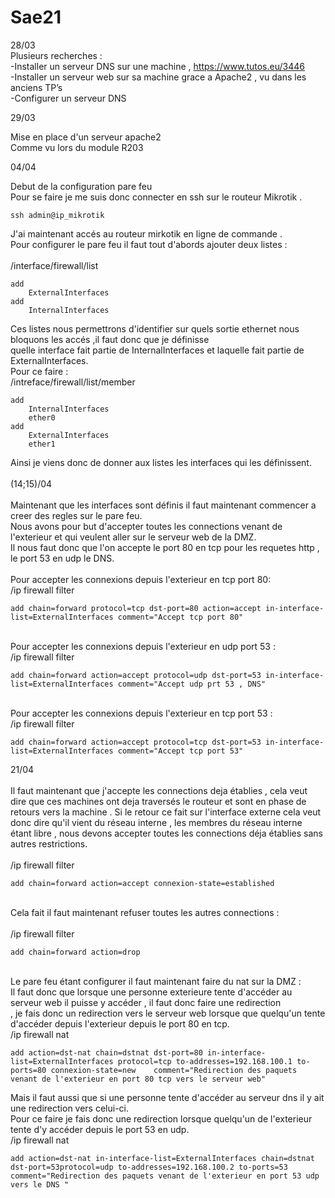 # Sae21
28/03</br>
Plusieurs recherches :</br>
	-Installer un serveur DNS sur une machine , https://www.tutos.eu/3446</br>
	-Installer un serveur web sur sa machine grace a Apache2 , vu dans les anciens TP’s</br>
	-Configurer un serveur DNS </br>


29/03</br>

Mise en place d'un serveur apache2</br>
Comme vu lors du module R203</br>

04/04</br>

Debut de la configuration pare feu</br>
Pour se faire je me suis donc connecter en ssh sur le routeur Mikrotik .</br>

	ssh admin@ip_mikrotik
	
J'ai maintenant accés au routeur mirkotik en ligne de commande .</br>
Pour configurer le pare feu il faut tout d'abords ajouter deux listes :</br>
</br>
/interface/firewall/list</br>

	add
		ExternalInterfaces
	add
		InternalInterfaces
		
Ces listes nous permettrons d'identifier sur quels sortie ethernet nous bloquons les accés ,il faut donc que je définisse </br>
quelle interface fait partie de InternalInterfaces et laquelle fait partie de ExternalInterfaces.</br>
Pour ce faire :</br>
/intreface/firewall/list/member</br>

	add
		InternalInterfaces
		ether0
	add
		ExternalInterfaces
		ether1
		
Ainsi je viens donc de donner aux listes les interfaces qui les définissent.</br>
</br>
(14;15)/04</br>
</br>
Maintenant que les interfaces sont définis il faut maintenant commencer a creer des regles sur le pare feu.</br>
Nous avons pour but d'accepter toutes les connections venant de l'exterieur et qui veulent aller sur le serveur web de la DMZ.</br>
Il nous faut donc que l'on accepte le port 80 en tcp pour les requetes http , le port 53 en udp le DNS.</br>
</br>
Pour accepter les connexions depuis l'exterieur en  tcp port 80:</br>
/ip firewall filter </br>

	add chain=forward protocol=tcp dst-port=80 action=accept in-interface-list=ExternalInterfaces comment="Accept tcp port 80" 
	
</br>
Pour accepter les connexions depuis l'exterieur en udp port 53 :</br>
/ip firewall filter </br>

	add chain=forward action=accept protocol=udp dst-port=53 in-interface-list=ExternalInterfaces comment="Accept udp prt 53 , DNS"
	
</br>
Pour accepter les connexions depuis l'exterieur en tcp port 53 :</br>
/ip firewall filter</br>

	add chain=forward action=accept protocol=tcp dst-port=53 in-interface-list=ExternalInterfaces comment="Accept tcp port 53"


21/04</br>
</br>
Il faut maintenant que j'accepte les connections deja établies , cela veut dire que ces machines ont deja traversés le routeur et sont en phase de retours vers la machine .
Si le retour ce fait sur l'interface externe cela veut donc dire qu'il vient du réseau interne , les membres du réseau interne étant libre , nous devons accepter toutes les connections déja établies sans autres restrictions.</br>
</br>
/ip firewall filter</br>

	add chain=forward action=accept connexion-state=established
	
</br>
Cela fait il faut maintenant refuser toutes les autres connections :</br>
</br>
/ip firewall filter</br>

	add chain=forward action=drop
</br>
Le pare feu étant configurer il faut maintenant faire du nat sur la DMZ :</br>
Il faut donc que lorsque une personne exterieure tente d'accéder au serveur web il puisse y accéder , il faut donc faire une redirection</br>
 , je fais donc un redirection vers le serveur web lorsque que quelqu'un tente d'accéder depuis l'exterieur depuis le port 80 en tcp.</br>
/ip firewall nat</br>

	add action=dst-nat chain=dstnat dst-port=80 in-interface-list=ExternalInterfaces protocol=tcp to-addresses=192.168.100.1 to-ports=80 connexion-state=new 	comment="Redirection des paquets venant de l'exterieur en port 80 tcp vers le serveur web" 
	
Mais il faut aussi que si une personne tente d'accéder au serveur dns il y ait une redirection vers celui-ci.</br>
Pour ce faire je fais donc une redirection lorsque quelqu'un de l'exterieur tente d'y accéder depuis le port 53 en udp.</br>
/ip firewall nat</br>

	add action=dst-nat in-interface-list=ExternalInterfaces chain=dstnat dst-port=53protocol=udp to-addresses=192.168.100.2 to-ports=53 comment="Redirection des paquets venant de l'exterieur en port 53 udp vers le DNS "


